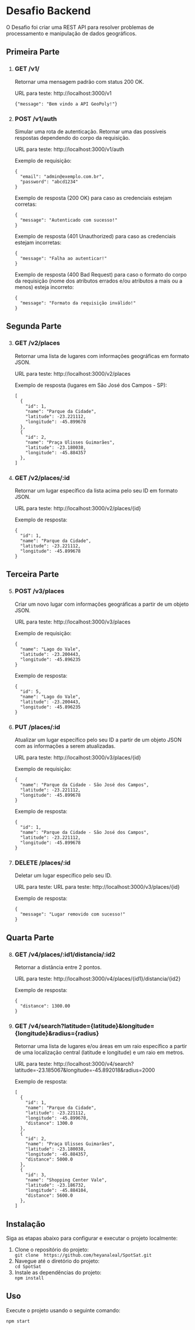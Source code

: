 <!DOCTYPE html>
<html>

<body>
  <h1>Desafio Backend</h1>

  <p>O Desafio foi criar uma REST API para resolver problemas de processamento e manipulação de dados geográficos.</p>

  <h2>Primeira Parte</h2>
  <ol>
    <li>
      <h3>GET /v1/</h3>
      <p>Retornar uma mensagem padrão com status 200 OK. </p>
      <p>URL para teste: http://localhost:3000/v1</p>
      <pre><code>{"message": "Bem vindo a API GeoPoly!"}</code></pre>
    </li>
    <li>
      <h3>POST /v1/auth</h3>
      <p>Simular uma rota de autenticação. Retornar uma das possíveis respostas dependendo do corpo da requisição.</p>
      <p>URL para teste: http://localhost:3000/v1/auth </p>
      <p>Exemplo de requisição:</p>
      <pre><code>{
  "email": "admin@exemplo.com.br",
  "password": "abcd1234"
}</code></pre>
      <p>Exemplo de resposta (200 OK) para caso as credenciais estejam corretas:</p>
      <pre><code>{
  "message": "Autenticado com sucesso!"
}</code></pre>
      <p>Exemplo de resposta (401 Unauthorized) para caso as credenciais estejam incorretas:</p>
      <pre><code>{
  "message": "Falha ao autenticar!"
}</code></pre>
      <p>Exemplo de resposta (400 Bad Request) para caso o formato do corpo da requisição (nome dos atributos errados e/ou atributos a mais ou a menos) esteja incorreto:</p>
      <pre><code>{
  "message": "Formato da requisição inválido!"
}</code></pre>
    </li>
  </ol>

  <h2>Segunda Parte</h2>
  <ol start="3">
    <li>
      <h3>GET /v2/places</h3>
      <p>Retornar uma lista de lugares com informações geográficas em formato JSON.</p>
      <p>URL para teste: http://localhost:3000/v2/places</p>
      <p>Exemplo de resposta (lugares em São José dos Campos - SP):</p>
      <pre><code>[
  {
    "id": 1,
    "name": "Parque da Cidade",
    "latitude": -23.221112,
    "longitude": -45.899678
  },
  {
    "id": 2,
    "name": "Praça Ulisses Guimarães",
    "latitude": -23.180038,
    "longitude": -45.884357
  },
]</code></pre>
    </li>
    <li>
      <h3>GET /v2/places/:id</h3>
      <p>Retornar um lugar específico da lista acima pelo seu ID em formato JSON.</p>
      <p>URL para teste: http://localhost:3000/v2/places/{id}</p>
      <p>Exemplo de resposta:</p>
      <pre><code>{
  "id": 1,
  "name": "Parque da Cidade",
  "latitude": -23.221112,
  "longitude": -45.899678
}</code></pre>
    </li>
  </ol>

  <h2>Terceira Parte</h2>
  <ol start="5">
    <li>
      <h3>POST /v3/places</h3>
      <p>Criar um novo lugar com informações geográficas a partir de um objeto JSON.</p>
      <p>URL para teste: http://localhost:3000/v3/places</p>
      <p>Exemplo de requisição:</p>
      <pre><code>{
  "name": "Lago do Vale",
  "latitude": -23.200443,
  "longitude": -45.896235
}</code></pre>
      <p>Exemplo de resposta:</p>
      <pre><code>{
  "id": 5,
  "name": "Lago do Vale",
  "latitude": -23.200443,
  "longitude": -45.896235
}</code></pre>
    </li>
    <li>
      <h3>PUT /places/:id</h3>
      <p>Atualizar um lugar específico pelo seu ID a partir de um objeto JSON com as informações a serem atualizadas.</p>
      <p>URL para teste: http://localhost:3000/v3/places/{id}</p>
      <p>Exemplo de requisição:</p>
      <pre><code>{
  "name": "Parque da Cidade - São José dos Campos",
  "latitude": -23.221112,
  "longitude": -45.899678
}</code></pre>
      <p>Exemplo de resposta:</p>
      <pre><code>{
  "id": 1,
  "name": "Parque da Cidade - São José dos Campos",
  "latitude": -23.221112,
  "longitude": -45.899678
}</code></pre>
    </li>
    <li>
      <h3>DELETE /places/:id</h3>
      <p>Deletar um lugar específico pelo seu ID.</p>
      <p>URL para teste: URL para teste: http://localhost:3000/v3/places/{id}</p>
      <p>Exemplo de resposta:</p>
      <pre><code>{
  "message": "Lugar removido com sucesso!"
}</code></pre>
    </li>
  </ol>

  <h2>Quarta Parte</h2>
  <ol start="8">
    <li>
      <h3>GET /v4/places/:id1/distancia/:id2</h3>
      <p>Retornar a distância entre 2 pontos.</p>
      <p>URL para teste: http://localhost:3000/v4/places/{id1}/distancia/{id2}</p>
      <p>Exemplo de resposta:</p>
      <pre><code>{
  "distance": 1300.00
}</code></pre>
    </li>
    <li>
      <h3>GET /v4/search?latitude={latitude}&longitude={longitude}&radius={radius}</h3>
      <p>Retornar uma lista de lugares e/ou áreas em um raio específico a partir de uma localização central (latitude e longitude) e um raio em metros.</p>
     <p>URL para teste: http://localhost:3000/v4/search?latitude=-23.185067&longitude=-45.892018&radius=2000</p>
      <p>Exemplo de resposta:</p>
      <pre><code>[
  {
    "id": 1,
    "name": "Parque da Cidade",
    "latitude": -23.221112,
    "longitude": -45.899678,
    "distance": 1300.0
  },
  {
    "id": 2,
    "name": "Praça Ulisses Guimarães",
    "latitude": -23.180038,
    "longitude": -45.884357,
    "distance": 5000.0
  },
  {
    "id": 3,
    "name": "Shopping Center Vale",
    "latitude": -23.186732,
    "longitude": -45.884104,
    "distance": 5600.0
  },
]</code></pre>
    </li>
  </ol>
</body>
  <h2>Instalação</h2>
  <p>Siga as etapas abaixo para configurar e executar o projeto localmente:</p>
  
  <ol>
    <li>Clone o repositório do projeto:</li>
    <code>git clone  https://github.com/heyanaleal/SpotSat.git</code>
    <li>Navegue até o diretório do projeto:</li>
    <code>cd SpotSat</code>
    <li>Instale as dependências do projeto:</li>
    <code>npm install</code>
  </ol>
  
  <h2>Uso</h2>
  
  <p>Execute o projeto usando o seguinte comando:</p>
  
  <code>npm start</code>
</html>
